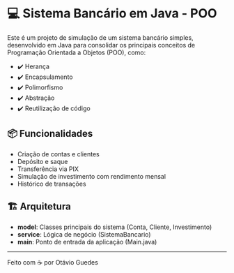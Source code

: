 # 💻 Sistema Bancário em Java - POO

Este é um projeto de simulação de um sistema bancário simples, desenvolvido em Java para consolidar os principais conceitos de Programação Orientada a Objetos (POO), como:

- ✔️ Herança
- ✔️ Encapsulamento
- ✔️ Polimorfismo
- ✔️ Abstração
- ✔️ Reutilização de código

## 📦 Funcionalidades

- Criação de contas e clientes
- Depósito e saque
- Transferência via PIX
- Simulação de investimento com rendimento mensal
- Histórico de transações

## 🏗️ Arquitetura

- **model**: Classes principais do sistema (Conta, Cliente, Investimento)
- **service**: Lógica de negócio (SistemaBancario)
- **main**: Ponto de entrada da aplicação (Main.java)

---

Feito com ☕ por Otávio Guedes
